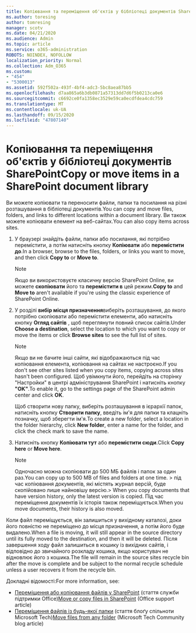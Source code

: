 ```yaml
---
title: Копіювання та переміщення об'єктів у бібліотеці документів SharePoint
ms.author: toresing
author: tomresing
manager: scotv
ms.date: 04/21/2020
ms.audience: Admin
ms.topic: article
ms.service: o365-administration
ROBOTS: NOINDEX, NOFOLLOW
localization_priority: Normal
ms.collection: Adm_O365
ms.custom:
- "454"
- "5300013"
ms.assetid: 592f502a-493f-4bf4-adc3-5bc8aea87bb5
ms.openlocfilehash: d7aa865a6b3db0871a57313dd7d6f5b0213ca0e6
ms.sourcegitcommit: c6692ce0fa1358ec3529e59ca0ecdfdea4cdc759
ms.translationtype: MT
ms.contentlocale: uk-UA
ms.lasthandoff: 09/15/2020
ms.locfileid: "47807140"
---
```

# <a name="copy-or-move-items-in-a-sharepoint-document-library"></a><span data-ttu-id="6a3de-102">Копіювання та переміщення об'єктів у бібліотеці документів SharePoint</span><span class="sxs-lookup"><span data-stu-id="6a3de-102">Copy or move items in a SharePoint document library</span></span>

<span data-ttu-id="6a3de-103">Ви можете копіювати та переносити файли, папки та посилання на різні розташування в бібліотеці документів.</span><span class="sxs-lookup"><span data-stu-id="6a3de-103">You can copy and move files, folders, and links to different locations within a document library.</span></span> <span data-ttu-id="6a3de-104">Ви також можете копіювати елемент на веб-сайтах.</span><span class="sxs-lookup"><span data-stu-id="6a3de-104">You can also copy items across sites.</span></span> 
  
1. <span data-ttu-id="6a3de-105">У браузері знайдіть файли, папки або посилання, які потрібно перемістити, а потім натисніть кнопку **Копіювати** або **перемістити до**.</span><span class="sxs-lookup"><span data-stu-id="6a3de-105">In a browser, browse to the files, folders, or links you want to move, and then click **Copy to** or **Move to**.</span></span>

    > [!NOTE]
    > <span data-ttu-id="6a3de-106">Якщо ви використовуєте класичну версію SharePoint Online, ви можете **скопіювати** його та **перемістити в** цей режим.</span><span class="sxs-lookup"><span data-stu-id="6a3de-106">**Copy to** and **Move to** aren't available if you're using the classic experience of SharePoint Online.</span></span>
  
2. <span data-ttu-id="6a3de-107">У розділі **вибір місця призначення**виберіть розташування, до якого потрібно скопіювати або перемістити елементи, або натисніть кнопку **Огляд сайтів** , щоб переглянути повний список сайтів.</span><span class="sxs-lookup"><span data-stu-id="6a3de-107">Under **Choose a destination**, select the location to which you want to copy or move the items or click **Browse sites** to see the full list of sites.</span></span>

    > [!NOTE]
    > <span data-ttu-id="6a3de-108">Якщо ви не бачите інші сайти, які відображаються під час копіювання елемента, копіювання на сайтах не настроєно.</span><span class="sxs-lookup"><span data-stu-id="6a3de-108">If you don't see other sites listed when you copy items, copying across sites hasn't been configured.</span></span> <span data-ttu-id="6a3de-109">Щоб увімкнути його, перейдіть на сторінку "Настройки" в центрі адміністрування SharePoint і натисніть кнопку **"OK"**.</span><span class="sxs-lookup"><span data-stu-id="6a3de-109">To enable it, go to the settings page of the SharePoint admin center and click **OK**.</span></span>
  
    <span data-ttu-id="6a3de-110">Щоб створити нову папку, виберіть розташування в ієрархії папок, натисніть кнопку **Створити папку**, введіть ім'я для папки та клацніть позначку, щоб зберегти ім'я.</span><span class="sxs-lookup"><span data-stu-id="6a3de-110">To create a new folder, select a location in the folder hierarchy, click **New folder**, enter a name for the folder, and click the check mark to save the name.</span></span>

3. <span data-ttu-id="6a3de-111">Натисніть кнопку **Копіювати тут** або **перемістити сюди**.</span><span class="sxs-lookup"><span data-stu-id="6a3de-111">Click **Copy here** or **Move here**.</span></span>

    > [!NOTE]
    > <span data-ttu-id="6a3de-112">Одночасно можна скопіювати до 500 МБ файлів і папок за один раз.</span><span class="sxs-lookup"><span data-stu-id="6a3de-112">You can copy up to 500 MB of files and folders at one time.</span></span> <span data-ttu-id="6a3de-113">> під час копіювання документів, які містять журнал версій, буде скопійовано лише найновішу версію.</span><span class="sxs-lookup"><span data-stu-id="6a3de-113">>  When you copy documents that have version history, only the latest version is copied.</span></span> <span data-ttu-id="6a3de-114">Під час переміщення документів їх історія також переміщується.</span><span class="sxs-lookup"><span data-stu-id="6a3de-114">When you move documents, their history is also moved.</span></span>
  
 <span data-ttu-id="6a3de-115">Коли файл переміщується, він залишиться у вихідному каталозі, доки його повністю не переміщено до місця призначення, а потім його буде видалено.</span><span class="sxs-lookup"><span data-stu-id="6a3de-115">When a file is moving, it will still appear in the source directory until its fully moved to the destination, and then it will be deleted.</span></span> <span data-ttu-id="6a3de-116">Після завершення ходу файл залишиться в кошику із вихідних сайтів, і відповідно до звичайного розкладу кошика, якщо користувач не відновлює його з кошика.</span><span class="sxs-lookup"><span data-stu-id="6a3de-116">The file will remain in the source sites recycle bin after the move is complete and be subject to the normal recycle schedule unless a user recovers it from the recycle bin.</span></span>

<span data-ttu-id="6a3de-117">Докладні відомості:</span><span class="sxs-lookup"><span data-stu-id="6a3de-117">For more information, see:</span></span>

 - <span data-ttu-id="6a3de-118">[Переміщення або копіювання файлів у SharePoint](https://support.office.com/article/move-or-copy-files-in-sharepoint-00e2f483-4df3-46be-a861-1f5f0c1a87bc) (стаття служби підтримки Office)</span><span class="sxs-lookup"><span data-stu-id="6a3de-118">[Move or copy files in SharePoint](https://support.office.com/article/move-or-copy-files-in-sharepoint-00e2f483-4df3-46be-a861-1f5f0c1a87bc) (Office support article)</span></span>
 - <span data-ttu-id="6a3de-119">[Переміщення файлів із будь-якої папки](https://techcommunity.microsoft.com/t5/Microsoft-SharePoint-Blog/Now-move-files-anywhere-in-Office-365-SharePoint-and-OneDrive/ba-p/146973) (стаття блоґу спільноти Microsoft Tech)</span><span class="sxs-lookup"><span data-stu-id="6a3de-119">[Move files from any folder](https://techcommunity.microsoft.com/t5/Microsoft-SharePoint-Blog/Now-move-files-anywhere-in-Office-365-SharePoint-and-OneDrive/ba-p/146973) (Microsoft Tech Community blog article)</span></span>  